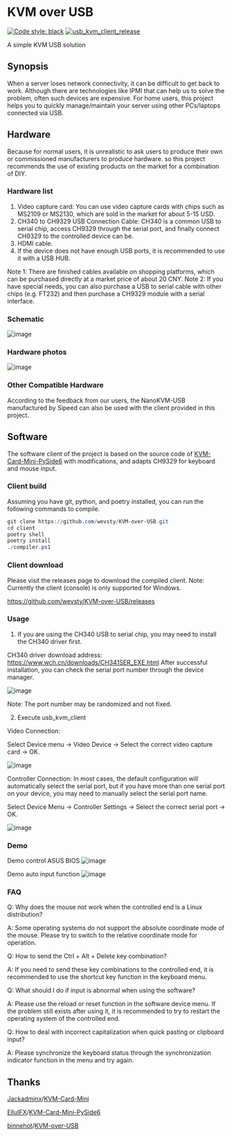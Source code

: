 # KVM over USB
[![Code style: black](https://img.shields.io/badge/code%20style-black-000000.svg)](https://github.com/psf/black)
[![usb_kvm_client_release](https://github.com/wevsty/KVM-over-USB/actions/workflows/usb_kvm_client_release.yml/badge.svg)](https://github.com/wevsty/KVM-over-USB/actions/workflows/usb_kvm_client_release.yml)

A simple KVM USB solution


## Synopsis
When a server loses network connectivity, it can be difficult to get back to work. Although there are technologies like IPMI that can help us to solve the problem, often such devices are expensive.
For home users, this project helps you to quickly manage/maintain your server using other PCs/laptops connected via USB.


## Hardware
Because for normal users, it is unrealistic to ask users to produce their own or commissioned manufacturers to produce hardware. so this project recommends the use of existing products on the market for a combination of DIY.


### Hardware list
1. Video capture card: You can use video capture cards with chips such as MS2109 or MS2130, which are sold in the market for about 5-15 USD. 
2. CH340 to CH9329 USB Connection Cable: CH340 is a common USB to serial chip, access CH9329 through the serial port, and finally connect CH9329 to the controlled device can be. 
3. HDMI cable. 
4. If the device does not have enough USB ports, it is recommended to use it with a USB HUB. 

Note 1: There are finished cables available on shopping platforms, which can be purchased directly at a market price of about 20 CNY. 
Note 2: If you have special needs, you can also purchase a USB to serial cable with other chips (e.g. FT232) and then purchase a CH9329 module with a serial interface. 

### Schematic
![image](https://github.com/wevsty/KVM-over-USB/blob/main/document/connection_schematic.svg)

### Hardware photos
![image](https://github.com/wevsty/KVM-over-USB/blob/main/document/hardware_photos.jpg)

### Other Compatible Hardware 
According to the feedback from our users, the NanoKVM-USB manufactured by Sipeed can also be used with the client provided in this project.

## Software
The software client of the project is based on the source code of [KVM-Card-Mini-PySide6](https://github.com/ElluIFX/KVM-Card-Mini-PySide6) with modifications, and adapts CH9329 for keyboard and mouse input.


### Client build

Assuming you have git, python, and poetry installed, you can run the following commands to compile.
```powershell
git clone https://github.com/wevsty/KVM-over-USB.git
cd client
poetry shell
poetry install
./compiler.ps1
```


### Client download

Please visit the releases page to download the compiled client.
Note: Currently the client (console) is only supported for Windows.

https://github.com/wevsty/KVM-over-USB/releases


### Usage

1. If you are using the CH340 USB to serial chip, you may need to install the CH340 driver first.

CH340 driver download address: https://www.wch.cn/downloads/CH341SER_EXE.html
After successful installation, you can check the serial port number through the device manager.

![image](https://github.com/wevsty/KVM-over-USB/blob/main/document/device_manager_port.png)

Note: The port number may be randomized and not fixed.

2. Execute usb_kvm_client

Video Connection:

Select Device menu -> Video Device -> Select the correct video capture card -> OK.

![image](https://github.com/wevsty/KVM-over-USB/blob/main/document/video_device_setup.png)

Controller Connection:
In most cases, the default configuration will automatically select the serial port, but if you have more than one serial port on your device, you may need to manually select the serial port name.

Select Device Menu -> Controller Settings -> Select the correct serial port -> OK.

![image](https://github.com/wevsty/KVM-over-USB/blob/main/document/controller_device_setup.png)

### Demo

Demo control ASUS BIOS
![image](https://github.com/wevsty/KVM-over-USB/blob/main/document/demo_control_bios.gif)

Demo auto input function
![image](https://github.com/wevsty/KVM-over-USB/blob/main/document/demo_fast_input.gif)

### FAQ

Q: Why does the mouse not work when the controlled end is a Linux distribution?

A: Some operating systems do not support the absolute coordinate mode of the mouse. Please try to switch to the relative coordinate mode for operation.

Q: How to send the Ctrl + Alt + Delete key combination?

A: If you need to send these key combinations to the controlled end, it is recommended to use the shortcut key function in the keyboard menu.

Q: What should I do if input is abnormal when using the software?

A: Please use the reload or reset function in the software device menu. If the problem still exists after using it, it is recommended to try to restart the operating system of the controlled end.

Q: How to deal with incorrect capitalization when quick pasting or clipboard input?

A: Please synchronize the keyboard status through the synchronization indicator function in the menu and try again.


## Thanks

[Jackadminx](https://github.com/Jackadminx)/[KVM-Card-Mini](https://github.com/Jackadminx/KVM-Card-Mini)

[ElluIFX](https://github.com/ElluIFX)/[KVM-Card-Mini-PySide6](https://github.com/ElluIFX/KVM-Card-Mini-PySide6)

[binnehot](https://github.com/binnehot)/[KVM-over-USB](https://github.com/binnehot/KVM-over-USB)
